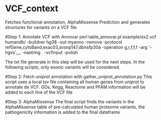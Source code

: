 # VCF_context
Fetches functional annotation, AlphaMissense Prediction and generates structures for variants on a VCF file

#Step 1: Annotate VCF with Annovar
perl table_annovar.pl example/ex2.vcf humandb/ -buildver hg38 -out myanno -remove -protocol refGene,cytoBand,exac03,avsnp147,dbnsfp30a -operation g,r,f,f,f -arg '-hgvs',,,, -nastring . -vcfinput -polish

The txt file generate in this step will be used for the next steps. In the following scripts, only exonic variants will be considered.

#Step 2: Fetch uniprot annotation with gather_uniprot_annotation.py
This script uses a local tsv file containing all human genes from uniprot to annotate de VCF. GOs, Kegg, Reactome and PFAM information will be added to each line of the VCF file

#Step 3: AlphaMissense
The final script finds the variants in the AlphaMissense table of pre-calculated human proteome variants, the pathogenicity information is added to the final dataframe
